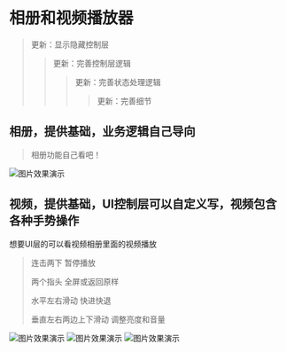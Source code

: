 # 相册和视频播放器

>更新：显示隐藏控制层
>
>>更新：完善控制层逻辑
>>
>>>更新：完善状态处理逻辑
>>>
>>>>更新：完善细节


## 相册，提供基础，业务逻辑自己导向

>相册功能自己看吧！

![图片效果演示](https://github.com/Yexinglong/AlbumsAndVideos/blob/master/视频gif1.gif?raw=true)

## 视频，提供基础，UI控制层可以自定义写，视频包含各种手势操作
想要UI层的可以看视频相册里面的视频播放

>连击两下 暂停播放
>
>两个指头 全屏或返回原样
>
>水平左右滑动 快进快退
>
>垂直左右两边上下滑动 调整亮度和音量
>


![图片效果演示](https://github.com/Yexinglong/AlbumsAndVideos/blob/master/2F58C907-046D-41BC-9413-65A2DFA341CF.png?raw=true)
![图片效果演示](https://github.com/Yexinglong/AlbumsAndVideos/blob/master/IMG_0010.PNG?raw=true)
![图片效果演示](https://github.com/Yexinglong/AlbumsAndVideos/blob/master/IMG_0012.PNG?raw=true)



